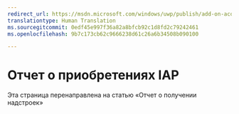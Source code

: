 ```yaml
---
redirect_url: https://msdn.microsoft.com/windows/uwp/publish/add-on-acquisitions-report
translationtype: Human Translation
ms.sourcegitcommit: 0edf45e997f36a82a8bfcb92c1d8fd2c79242461
ms.openlocfilehash: 9b7c173cb62c9666238d61c26a6b34508b090100

---
```


# Отчет о приобретениях IAP

Эта страница перенаправлена на статью «Отчет о получении надстроек»


<!--HONumber=Aug16_HO3-->


